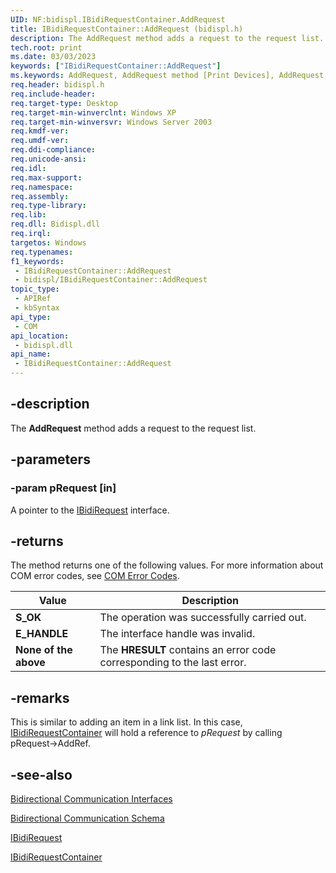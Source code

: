 ```yaml
---
UID: NF:bidispl.IBidiRequestContainer.AddRequest
title: IBidiRequestContainer::AddRequest (bidispl.h)
description: The AddRequest method adds a request to the request list.
tech.root: print
ms.date: 03/03/2023
keywords: ["IBidiRequestContainer::AddRequest"]
ms.keywords: AddRequest, AddRequest method [Print Devices], AddRequest method [Print Devices],IBidiRequestContainer interface, IBidiRequestContainer interface [Print Devices],AddRequest method, IBidiRequestContainer.AddRequest, IBidiRequestContainer::AddRequest, _win32_IBidiRequestContainer_AddRequest, bidispl/IBidiRequestContainer::AddRequest, gdi.ibidirequestcontainer_ibidirequestcontainer__addrequest, print.ibidirequestcontainer_ibidirequestcontainer__addrequest
req.header: bidispl.h
req.include-header: 
req.target-type: Desktop
req.target-min-winverclnt: Windows XP
req.target-min-winversvr: Windows Server 2003
req.kmdf-ver: 
req.umdf-ver: 
req.ddi-compliance: 
req.unicode-ansi: 
req.idl: 
req.max-support: 
req.namespace: 
req.assembly: 
req.type-library: 
req.lib: 
req.dll: Bidispl.dll
req.irql: 
targetos: Windows
req.typenames: 
f1_keywords:
 - IBidiRequestContainer::AddRequest
 - bidispl/IBidiRequestContainer::AddRequest
topic_type:
 - APIRef
 - kbSyntax
api_type:
 - COM
api_location:
 - bidispl.dll
api_name:
 - IBidiRequestContainer::AddRequest
---
```


## -description

The **AddRequest** method adds a request to the request list.

## -parameters

### -param pRequest [in]

A pointer to the [IBidiRequest](./nn-bidispl-ibidirequest.md) interface.

## -returns

The method returns one of the following values. For more information about COM error codes, see [COM Error Codes](/windows/win32/com/com-error-codes).

| Value | Description |
|---|---|
| **S_OK** | The operation was successfully carried out. |
| **E_HANDLE** | The interface handle was invalid. |
| **None of the above** | The **HRESULT** contains an error code corresponding to the last error. |

## -remarks

This is similar to adding an item in a link list. In this case, [IBidiRequestContainer](./nn-bidispl-ibidirequestcontainer.md) will hold a reference to *pRequest* by calling pRequest->AddRef.

## -see-also

[Bidirectional Communication Interfaces](../_print/index.md)

[Bidirectional Communication Schema](/windows-hardware/drivers/print/bidirectional-communication-schema)

[IBidiRequest](./nn-bidispl-ibidirequest.md)

[IBidiRequestContainer](./nn-bidispl-ibidirequestcontainer.md)